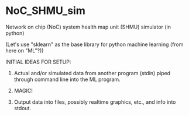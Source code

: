 # NoC_SHMU_sim
Network on chip (NoC) system health map unit (SHMU) simulator (in python)

(Let's use "sklearn" as the base library for python machine learning (from here on "ML"?))

INITIAL IDEAS FOR SETUP:

1. Actual and/or simulated data from another program (stdin) piped through command line into the ML program.

2. MAGIC!

3. Output data into files, possibly realtime graphics, etc., and info into stdout.

